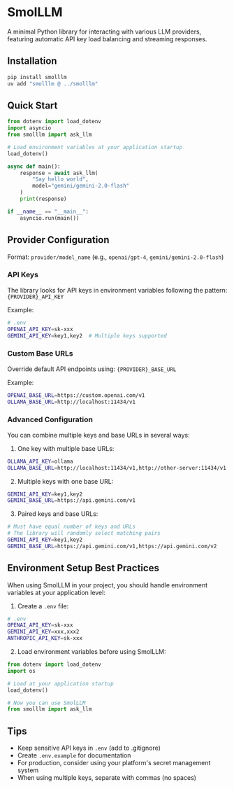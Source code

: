 # SmolLLM

A minimal Python library for interacting with various LLM providers, featuring automatic API key load balancing and streaming responses.

## Installation

```bash
pip install smolllm
uv add "smolllm @ ../smolllm"
```

## Quick Start

```python
from dotenv import load_dotenv
import asyncio
from smolllm import ask_llm

# Load environment variables at your application startup
load_dotenv()

async def main():
    response = await ask_llm(
        "Say hello world",
        model="gemini/gemini-2.0-flash"
    )
    print(response)

if __name__ == "__main__":
    asyncio.run(main())
```

## Provider Configuration

Format: `provider/model_name` (e.g., `openai/gpt-4`, `gemini/gemini-2.0-flash`)

### API Keys

The library looks for API keys in environment variables following the pattern: `{PROVIDER}_API_KEY`

Example:
```bash
# .env
OPENAI_API_KEY=sk-xxx
GEMINI_API_KEY=key1,key2  # Multiple keys supported
```

### Custom Base URLs

Override default API endpoints using: `{PROVIDER}_BASE_URL`

Example:
```bash
OPENAI_BASE_URL=https://custom.openai.com/v1
OLLAMA_BASE_URL=http://localhost:11434/v1
```

### Advanced Configuration

You can combine multiple keys and base URLs in several ways:

1. One key with multiple base URLs:
```bash
OLLAMA_API_KEY=ollama
OLLAMA_BASE_URL=http://localhost:11434/v1,http://other-server:11434/v1
```

2. Multiple keys with one base URL:
```bash
GEMINI_API_KEY=key1,key2
GEMINI_BASE_URL=https://api.gemini.com/v1
```

3. Paired keys and base URLs:
```bash
# Must have equal number of keys and URLs
# The library will randomly select matching pairs
GEMINI_API_KEY=key1,key2
GEMINI_BASE_URL=https://api.gemini.com/v1,https://api.gemini.com/v2
```

## Environment Setup Best Practices

When using SmolLLM in your project, you should handle environment variables at your application level:

1. Create a `.env` file:
```bash
# .env
OPENAI_API_KEY=sk-xxx
GEMINI_API_KEY=xxx,xxx2
ANTHROPIC_API_KEY=sk-xxx
```

2. Load environment variables before using SmolLLM:
```python
from dotenv import load_dotenv
import os

# Load at your application startup
load_dotenv()

# Now you can use SmolLLM
from smolllm import ask_llm
```

## Tips

- Keep sensitive API keys in `.env` (add to .gitignore)
- Create `.env.example` for documentation
- For production, consider using your platform's secret management system
- When using multiple keys, separate with commas (no spaces)
